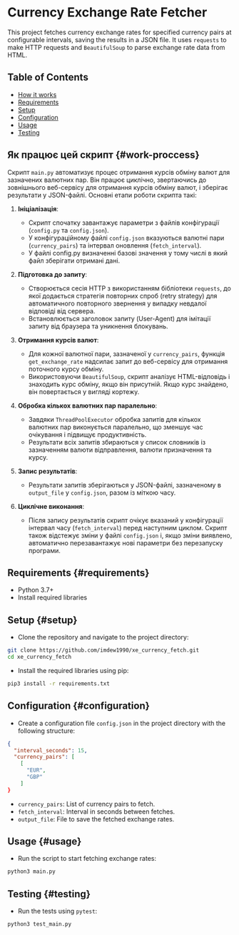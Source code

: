 # Currency Exchange Rate Fetcher

This project fetches currency exchange rates for specified currency pairs at configurable intervals, saving the results in a JSON file. It uses `requests` to make HTTP requests and `BeautifulSoup` to parse exchange rate data from HTML.

## Table of Contents

- [How it works](#work-proccess)
- [Requirements](#requirements)
- [Setup](#setup)
- [Configuration](#configuration)
- [Usage](#usage)
- [Testing](#testing)

## Як працює цей скрипт {#work-proccess}

Скрипт `main.py` автоматизує процес отримання курсів обміну валют для зазначених валютних пар. Він працює циклічно, звертаючись до зовнішнього веб-сервісу для отримання курсів обміну валют, і зберігає результати у JSON-файлі. Основні етапи роботи скрипта такі:

1. **Ініціалізація**:

   - Скрипт спочатку завантажує параметри з файлів конфігурації (`config.py` та `config.json`).
   - У конфігураційному файлі `config.json` вказуються валютні пари (`currency_pairs`) та інтервал оновлення (`fetch_interval`).
   - У файлі config.py визначенні базові значення у тому числі в який файл зберігати отримані дані.

2. **Підготовка до запиту**:

   - Створюється сесія HTTP з використанням бібліотеки `requests`, до якої додається стратегія повторних спроб (retry strategy) для автоматичного повторного звернення у випадку невдалої відповіді від сервера.
   - Встановлюється заголовок запиту (User-Agent) для імітації запиту від браузера та уникнення блокувань.

3. **Отримання курсів валют**:

   - Для кожної валютної пари, зазначеної у `currency_pairs`, функція `get_exchange_rate` надсилає запит до веб-сервісу для отримання поточного курсу обміну.
   - Використовуючи `BeautifulSoup`, скрипт аналізує HTML-відповідь і знаходить курс обміну, якщо він присутній. Якщо курс знайдено, він повертається у вигляді кортежу.

4. **Обробка кількох валютних пар паралельно**:

   - Завдяки `ThreadPoolExecutor` обробка запитів для кількох валютних пар виконується паралельно, що зменшує час очікування і підвищує продуктивність.
   - Результати всіх запитів збираються у список словників із зазначенням валюти відправлення, валюти призначення та курсу.

5. **Запис результатів**:

   - Результати запитів зберігаються у JSON-файлі, зазначеному в `output_file` у `config.json`, разом із міткою часу.

6. **Циклічне виконання**:
   - Після запису результатів скрипт очікує вказаний у конфігурації інтервал часу (`fetch_interval`) перед наступним циклом. Скрипт також відстежує зміни у файлі `config.json` і, якщо зміни виявлено, автоматично перезавантажує нові параметри без перезапуску програми.

## Requirements {#requirements}

- Python 3.7+
- Install required libraries

## Setup {#setup}

- Clone the repository and navigate to the project directory:

```sh
git clone https://github.com/imdew1990/xe_currency_fetch.git
cd xe_currency_fetch
```

- Install the required libraries using pip:

```sh
pip3 install -r requirements.txt
```

## Configuration {#configuration}

- Create a configuration file `config.json` in the project directory with the following structure:

```json
{
  "interval_seconds": 15,
  "currency_pairs": [
    [
      "EUR",
      "GBP"
    ]
}
```

- `currency_pairs`: List of currency pairs to fetch.
- `fetch_interval`: Interval in seconds between fetches.
- `output_file`: File to save the fetched exchange rates.

## Usage {#usage}

- Run the script to start fetching exchange rates:

```sh
python3 main.py
```

## Testing {#testing}

- Run the tests using `pytest`:

```sh
python3 test_main.py
```
